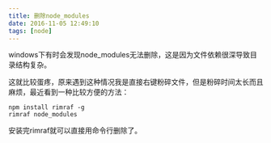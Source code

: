 ```yaml
---
title: 删除node_modules
date: 2016-11-05 12:49:10
tags: [node]
---
```


windows下有时会发现node_modules无法删除，这是因为文件依赖很深导致目录结构复杂。

这就比较蛋疼，原来遇到这种情况我是直接右键粉碎文件，但是粉碎时间太长而且麻烦，最近看到一种比较方便的方法：


```
npm install rimraf -g
rimraf node_modules
```

安装完rimraf就可以直接用命令行删除了。